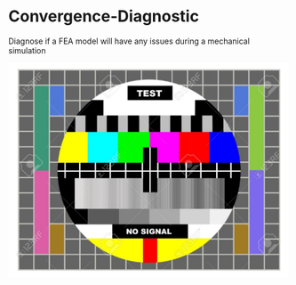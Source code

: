 # Convergence-Diagnostic
Diagnose if a FEA model will have any issues during a mechanical simulation

![](12055848-tv-color-test-pattern-test-card-for-pal-and-ntsc.jpg)
